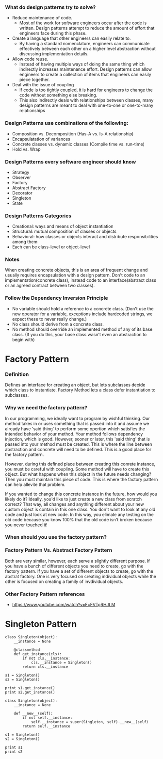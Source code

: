### What do design patterns try to solve?
- Reduce maintenance of code.
  - Most of the work for software engineers occur after the code is written. Design patterns attempt to reduce the amount of effort that engineers face during this phase.
- Create a language that other engineers can easily relate to.
  - By having a standard nomenclature, engineers can communicate effectively between each other on a higher level abstraction without discussing implementation details.
- Allow code reuse.
  - Instead of having multiple ways of doing the same thing which indirectly increases maintenance effort. Design patterns can allow engineers to create a collection of items that engineers can easily piece together.
- Deal with the issue of coupling
  - If code is too tightly coupled, it is hard for engineers to change the code without something else breaking.
  - This also indirectly deals with relationships between classes, many design patterns are meant to deal with one-to-one or one-to-many relationships

### Design Patterns use combinations of the following:
* Composition vs. Decomposition (Has-A vs. Is-A relationship)
* Encapsulatation of variances
* Concrete classes vs. dynamic classes (Compile time vs. run-time)
* Hold vs. Wrap

### Design Patterns every software engineer should know
* Strategy
* Observer
* Factory
* Abstract Factory
* Decorator
* Singleton
* State

### Design Patterns Categories
* Creational: ways and means of object instantiation
* Structural: mutual composition of classes or objects
* Behavioral: how classes or objects interact and distribute responsibilities among them
* Each can be class-level or object-level

### Notes
When creating concrete objects, this is an area of frequent change and usually requires encapsulation with a design pattern.
Don't code to an implementation(concrete class), instead code to an interface(abstract class or an agreed contract between two classes).

### Follow the Dependency Inversion Principle
* No variable should hold a reference to a concrete class. (Don't use the new operator for a variable, exceptions include hardcoded strings, we expect these to never really change.)
* No class should derive from a concrete class.
* No method should override an implemented method of any of its base class. (If you do this, your base class wasn't even an abstraction to begin with)

# Factory Pattern
### Definition
Defines an interface for creating an object, but lets subclasses decide which class to instantiate. Factory Method lets a class defer instantiation to subclasses.

### Why we need the factory pattern?
In our programming, we ideally want to program by wishful thinking. Our method takes in or uses something that is passed into it and assume we already have 'said thing' to perform some opertion which satisfies the intended behavior of your method. Your method follows dependency injection, which is good. However, sooner or later, this 'said thing' that is passed into your method must be created. This is where the line between abstraction and concrete will need to be defined. This is a good place for the factory pattern.

However, during this defined place between creating this conrete instance, you must be careful with coupling. Some method will have to create this object. But what happens when this object in the future needs changing? Then you must maintain this piece of code. This is where the factory pattern can help allevite that problem.

If you wanted to change this concrete instance in the future, how would you likely do it? Ideally, you'd like to just create a new class from scratch correct? That way, all changes and anything different about your new custom object is contain in this one class. You don't want to look at any old code and just look at new code. In this way, you elimate any testing on the old code because you know 100% that the old code isn't broken because you never touched it!

### When should you use the factory pattern?

### Factory Pattern Vs. Abstract Factory Pattern
Both are very similar, however, each serve a slightly different purpose. If you have a bunch of different objects you need to create, go with the factory pattern. If you have a set of different objects to create, go with the abstrat factory. One is very focused on creating individual objects while the other is focused on creating a family of invdividual objects.

### Other Factory Pattern references
* https://www.youtube.com/watch?v=EcFVTgRHJLM

# Singleton Pattern
```
class Singleton(object):
    __instance = None
    
    @classmethod
    def get_instance(cls):
        if not cls.__instance:
            cls.__instance = Singleton()
        return cls.__instance
    
s1 = Singleton()
s2 = Singleton()

print s1.get_instance()
print s2.get_instance()
```

```
class Singleton(object):
    __instance = None
    
    def __new__(self):
        if not self.__instance:
            self.__instance = super(Singleton, self).__new__(self)
        return self.__instance
    
s1 = Singleton()
s2 = Singleton()

print s1
print s2
```
